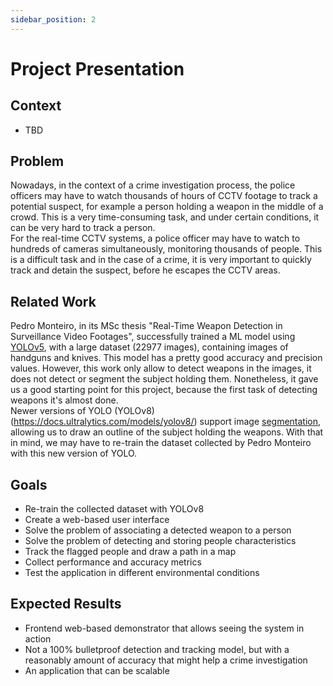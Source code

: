 ```yaml
---
sidebar_position: 2
---
```


# Project Presentation

## Context

- TBD

## Problem

Nowadays, in the context of a crime investigation process, the police officers may have to watch thousands of hours of CCTV footage to track a potential suspect, for example a person holding a weapon in the middle of a crowd. This is a very time-consuming task, and under certain conditions, it can be very hard to track a person. \
For the real-time CCTV systems, a police officer may have to watch to hundreds of cameras simultaneously, monitoring thousands of people. This is a difficult task and in the case of a crime, it is very important to quickly track and detain the suspect, before he escapes the CCTV areas.

## Related Work

Pedro Monteiro, in its MSc thesis "Real-Time Weapon Detection in Surveillance Video Footages", successfully trained a ML model using [YOLOv5](https://github.com/ultralytics/yolov5), with a large dataset (22977 images), containing images of handguns and knives. This model has a pretty good accuracy and precision values. However, this work only allow to detect weapons in the images, it does not detect or segment the subject holding them. Nonetheless, it gave us a good starting point for this project, because the first task of detecting weapons it's almost done. \
Newer versions of YOLO (YOLOv8)(https://docs.ultralytics.com/models/yolov8/) support image [segmentation](https://docs.ultralytics.com/tasks/segment/), allowing us to draw an outline of the subject holding the weapons. With that in mind, we may have to re-train the dataset collected by Pedro Monteiro with this new version of YOLO.

## Goals

- Re-train the collected dataset with YOLOv8
- Create a web-based user interface
- Solve the problem of associating a detected weapon to a person
- Solve the problem of detecting and storing people characteristics
- Track the flagged people and draw a path in a map
- Collect performance and accuracy metrics
- Test the application in different environmental conditions


## Expected Results

- Frontend web-based demonstrator that allows seeing the system in action
- Not a 100% bulletproof detection and tracking model, but with a reasonably amount of accuracy that might help a crime investigation
- An application that can be scalable
